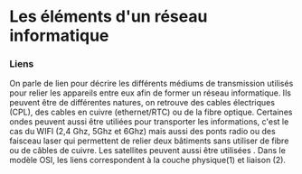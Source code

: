 # Les éléments d'un réseau informatique

### Liens

On parle de lien pour décrire les différents médiums de transmission utilisés pour relier les appareils entre eux afin de former un réseau informatique.
Ils peuvent être de différentes natures, on retrouve des cables électriques (CPL), des cables en cuivre (ethernet/RTC) ou de la fibre optique. 
Certaines ondes peuvent aussi être utiliées pour transporter les informations, c'est le cas du WIFI (2,4 Ghz, 5Ghz et 6Ghz) mais aussi des ponts radio ou des faisceau laser qui permettent de relier deux bâtiments sans utiliser de fibre ou de câbles de cuivre. Les satellites peuvent aussi être utilisées .
Dans le modèle OSI, les liens correspondent à la couche physique(1) et liaison (2).

